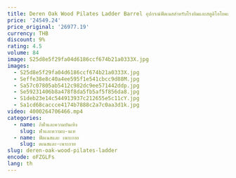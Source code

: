 ```yaml
---
title: Deren Oak Wood Pilates Ladder Barrel อุปกรณ์ฟิตเนสสําหรับโรงยิมและสตูดิโอโยคะที่จําเป็นสําหรับการฝึกและการฝึกอบรมพิลาทิส
price: '24549.24'
price_original: '26977.19'
currency: THB
discount: 9%
rating: 4.5
volume: 84
image: S25d8e5f29fa04d6186ccf674b21a0333X.jpg
images:
  - S25d8e5f29fa04d6186ccf674b21a0333X.jpg
  - Seffe38e8c40a4ee595f1e541cbcc9d88M.jpg
  - Sa57c07805ab5412c982dc9ee571442ddp.jpg
  - Se59231406b8a478f8da5fb5af5f856da8.jpg
  - S1deb23e14c544913937c212655e5c11cY.jpg
  - Sa1cd68caccce4174b7888c2a7c0aa3d1k.jpg
video: 4000264706466.mp4
categories:
  - name: กีฬาและความบันเทิง
    slug: ฬาและความบ-นเท
  - name: ฟิตเนสและ เพาะกาย
    slug: ตเนสและ-เพาะกาย
slug: deren-oak-wood-pilates-ladder
encode: oFZGLFs
lang: th
---
```

  